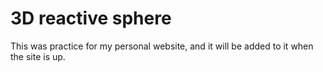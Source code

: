# 3D reactive sphere

This was practice for my personal website, and it will be added to it when the site is up.
